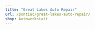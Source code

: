 ```yaml
---
title: "Great Lakes Auto Repair"
url: /pontiac/great-lakes-auto-repair/
shop: Autowerkstatt
---
```

